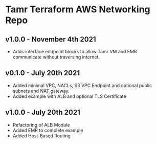 # Tamr Terraform AWS Networking Repo
## v1.0.0 - November 4th 2021
* Adds interface endpoint blocks to allow Tamr VM and EMR communicate without traversing internet.

## v0.1.0 - July 20th 2021
* Added minimal VPC, NACLs, S3 VPC Endpoint and optional public subnets and NAT gateway.
* Added example with ALB and optional TLS Certificate
## v1.0.0 - July 20th 2021
* Refactoring of ALB Module
* Added EMR to complete example
* Added Host-Based Routing
